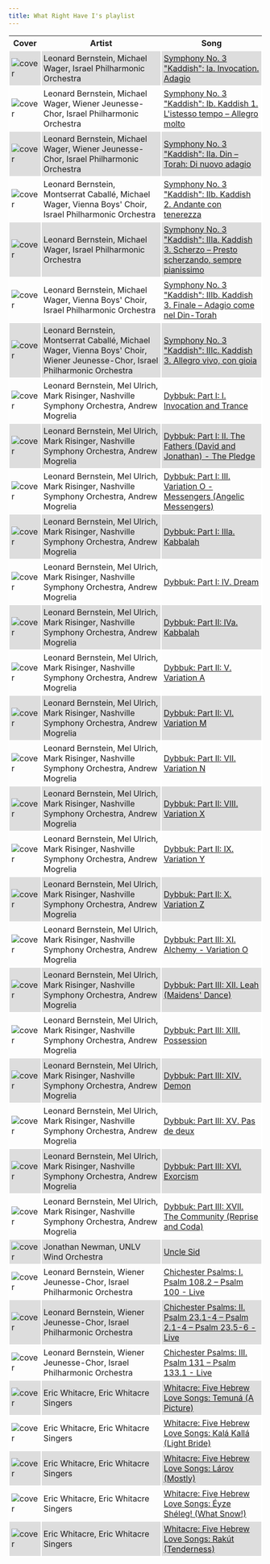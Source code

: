 ```yaml
---
title: What Right Have I's playlist
---
```


<style>
thead th {
    text-align: center;
}
tbody td {
    text-justify: none;
    vertical-align: middle;
    padding: 0.25rem;
    border: 2px solid white;
}
tbody td img {
    max-width: 100px;
    display: block;
    margin: 0;
}
tbody tr:nth-of-type(odd) td {
    background-color: #ddd;
}
</style>

Cover | Artist | Song
---|---|---
![cover](https://i.scdn.co/image/ab67616d0000b2739ae0053231fb2b6e25a01fa2) | Leonard Bernstein, Michael Wager, Israel Philharmonic Orchestra | [Symphony No. 3 "Kaddish": Ia. Invocation. Adagio](https://open.spotify.com/track/30qvCN75RLMYSOxlOefWv4)
![cover](https://i.scdn.co/image/ab67616d0000b2739ae0053231fb2b6e25a01fa2) | Leonard Bernstein, Michael Wager, Wiener Jeunesse-Chor, Israel Philharmonic Orchestra | [Symphony No. 3 "Kaddish": Ib. Kaddish 1. L'istesso tempo – Allegro molto](https://open.spotify.com/track/0lVeycY2lPx8Q7vUtjFgxx)
![cover](https://i.scdn.co/image/ab67616d0000b2739ae0053231fb2b6e25a01fa2) | Leonard Bernstein, Michael Wager, Wiener Jeunesse-Chor, Israel Philharmonic Orchestra | [Symphony No. 3 "Kaddish": IIa. Din – Torah: Di nuovo adagio](https://open.spotify.com/track/26whAWXB5v6CXEw1b7k4xl)
![cover](https://i.scdn.co/image/ab67616d0000b2739ae0053231fb2b6e25a01fa2) | Leonard Bernstein, Montserrat Caballé, Michael Wager, Vienna Boys' Choir, Israel Philharmonic Orchestra | [Symphony No. 3 "Kaddish": IIb. Kaddish 2. Andante con tenerezza](https://open.spotify.com/track/6BljNuY4Bq9iin4pqeoqnr)
![cover](https://i.scdn.co/image/ab67616d0000b2739ae0053231fb2b6e25a01fa2) | Leonard Bernstein, Michael Wager, Israel Philharmonic Orchestra | [Symphony No. 3 "Kaddish": IIIa. Kaddish 3. Scherzo – Presto scherzando, sempre pianissimo](https://open.spotify.com/track/1uaNvV603WTnF35YljMMKr)
![cover](https://i.scdn.co/image/ab67616d0000b2739ae0053231fb2b6e25a01fa2) | Leonard Bernstein, Michael Wager, Vienna Boys' Choir, Israel Philharmonic Orchestra | [Symphony No. 3 "Kaddish": IIIb. Kaddish 3. Finale – Adagio come nel Din-Torah](https://open.spotify.com/track/3hJtzaQzzAsONxdK9dszio)
![cover](https://i.scdn.co/image/ab67616d0000b2739ae0053231fb2b6e25a01fa2) | Leonard Bernstein, Montserrat Caballé, Michael Wager, Vienna Boys' Choir, Wiener Jeunesse-Chor, Israel Philharmonic Orchestra | [Symphony No. 3 "Kaddish": IIIc. Kaddish 3. Allegro vivo, con gioia](https://open.spotify.com/track/5y58D7DXLbaorrZb83wa4W)
![cover](https://i.scdn.co/image/ab67616d0000b273435aaab3bf0f65560bd302d8) | Leonard Bernstein, Mel Ulrich, Mark Risinger, Nashville Symphony Orchestra, Andrew Mogrelia | [Dybbuk: Part I: I. Invocation and Trance](https://open.spotify.com/track/3cWEDk9ApUcPOgRmR8bMe6)
![cover](https://i.scdn.co/image/ab67616d0000b273435aaab3bf0f65560bd302d8) | Leonard Bernstein, Mel Ulrich, Mark Risinger, Nashville Symphony Orchestra, Andrew Mogrelia | [Dybbuk: Part I: II. The Fathers (David and Jonathan) - The Pledge](https://open.spotify.com/track/5AfpPQArGiY1bzx9DRWPtb)
![cover](https://i.scdn.co/image/ab67616d0000b273435aaab3bf0f65560bd302d8) | Leonard Bernstein, Mel Ulrich, Mark Risinger, Nashville Symphony Orchestra, Andrew Mogrelia | [Dybbuk: Part I: III. Variation O - Messengers (Angelic Messengers)](https://open.spotify.com/track/06Tbv0iQqbOrkdtcqOhxoa)
![cover](https://i.scdn.co/image/ab67616d0000b273435aaab3bf0f65560bd302d8) | Leonard Bernstein, Mel Ulrich, Mark Risinger, Nashville Symphony Orchestra, Andrew Mogrelia | [Dybbuk: Part I: IIIa. Kabbalah](https://open.spotify.com/track/6ECx6QUQoPPApyOegfaAD3)
![cover](https://i.scdn.co/image/ab67616d0000b273435aaab3bf0f65560bd302d8) | Leonard Bernstein, Mel Ulrich, Mark Risinger, Nashville Symphony Orchestra, Andrew Mogrelia | [Dybbuk: Part I: IV. Dream](https://open.spotify.com/track/59wgplMcWmD5bCfXI0fVd0)
![cover](https://i.scdn.co/image/ab67616d0000b273435aaab3bf0f65560bd302d8) | Leonard Bernstein, Mel Ulrich, Mark Risinger, Nashville Symphony Orchestra, Andrew Mogrelia | [Dybbuk: Part II: IVa. Kabbalah](https://open.spotify.com/track/6lTbNAtN9nnjL3MKNuuFLi)
![cover](https://i.scdn.co/image/ab67616d0000b273435aaab3bf0f65560bd302d8) | Leonard Bernstein, Mel Ulrich, Mark Risinger, Nashville Symphony Orchestra, Andrew Mogrelia | [Dybbuk: Part II: V. Variation A](https://open.spotify.com/track/36llDFFz7XcYiCBWympaNh)
![cover](https://i.scdn.co/image/ab67616d0000b273435aaab3bf0f65560bd302d8) | Leonard Bernstein, Mel Ulrich, Mark Risinger, Nashville Symphony Orchestra, Andrew Mogrelia | [Dybbuk: Part II: VI. Variation M](https://open.spotify.com/track/0AMilpbIKBGzNW9oPjMvon)
![cover](https://i.scdn.co/image/ab67616d0000b273435aaab3bf0f65560bd302d8) | Leonard Bernstein, Mel Ulrich, Mark Risinger, Nashville Symphony Orchestra, Andrew Mogrelia | [Dybbuk: Part II: VII. Variation N](https://open.spotify.com/track/6kgw2o8PqhGBIC9kFbUuu7)
![cover](https://i.scdn.co/image/ab67616d0000b273435aaab3bf0f65560bd302d8) | Leonard Bernstein, Mel Ulrich, Mark Risinger, Nashville Symphony Orchestra, Andrew Mogrelia | [Dybbuk: Part II: VIII. Variation X](https://open.spotify.com/track/6gPHBwi2erbVyQAPDpJIoQ)
![cover](https://i.scdn.co/image/ab67616d0000b273435aaab3bf0f65560bd302d8) | Leonard Bernstein, Mel Ulrich, Mark Risinger, Nashville Symphony Orchestra, Andrew Mogrelia | [Dybbuk: Part II: IX. Variation Y](https://open.spotify.com/track/7mhE28jcPWkpGotyytnp6t)
![cover](https://i.scdn.co/image/ab67616d0000b273435aaab3bf0f65560bd302d8) | Leonard Bernstein, Mel Ulrich, Mark Risinger, Nashville Symphony Orchestra, Andrew Mogrelia | [Dybbuk: Part II: X. Variation Z](https://open.spotify.com/track/6WcprMey3zpcr2ZLrQDFAv)
![cover](https://i.scdn.co/image/ab67616d0000b273435aaab3bf0f65560bd302d8) | Leonard Bernstein, Mel Ulrich, Mark Risinger, Nashville Symphony Orchestra, Andrew Mogrelia | [Dybbuk: Part III: XI. Alchemy - Variation O](https://open.spotify.com/track/0uUvFtyUZgow4pq4t98e59)
![cover](https://i.scdn.co/image/ab67616d0000b273435aaab3bf0f65560bd302d8) | Leonard Bernstein, Mel Ulrich, Mark Risinger, Nashville Symphony Orchestra, Andrew Mogrelia | [Dybbuk: Part III: XII. Leah (Maidens' Dance)](https://open.spotify.com/track/6oIyb8ApfH6IrM6AUK8icE)
![cover](https://i.scdn.co/image/ab67616d0000b273435aaab3bf0f65560bd302d8) | Leonard Bernstein, Mel Ulrich, Mark Risinger, Nashville Symphony Orchestra, Andrew Mogrelia | [Dybbuk: Part III: XIII. Possession](https://open.spotify.com/track/0L79NuGP9zIRV0yG7e0fhQ)
![cover](https://i.scdn.co/image/ab67616d0000b273435aaab3bf0f65560bd302d8) | Leonard Bernstein, Mel Ulrich, Mark Risinger, Nashville Symphony Orchestra, Andrew Mogrelia | [Dybbuk: Part III: XIV. Demon](https://open.spotify.com/track/779TSG4YxMrYrBL5aChfyd)
![cover](https://i.scdn.co/image/ab67616d0000b273435aaab3bf0f65560bd302d8) | Leonard Bernstein, Mel Ulrich, Mark Risinger, Nashville Symphony Orchestra, Andrew Mogrelia | [Dybbuk: Part III: XV. Pas de deux](https://open.spotify.com/track/5HyUDT8ZbfF50MJRoAQCOF)
![cover](https://i.scdn.co/image/ab67616d0000b273435aaab3bf0f65560bd302d8) | Leonard Bernstein, Mel Ulrich, Mark Risinger, Nashville Symphony Orchestra, Andrew Mogrelia | [Dybbuk: Part III: XVI. Exorcism](https://open.spotify.com/track/7GHmb4KAOPWslyf6krxLL8)
![cover](https://i.scdn.co/image/ab67616d0000b273435aaab3bf0f65560bd302d8) | Leonard Bernstein, Mel Ulrich, Mark Risinger, Nashville Symphony Orchestra, Andrew Mogrelia | [Dybbuk: Part III: XVII. The Community (Reprise and Coda)](https://open.spotify.com/track/5iIcXI9CH52KvOdklu4Lx6)
![cover](https://i.scdn.co/image/ab67616d0000b2736959b657d38e0e38fad99ee0) | Jonathan Newman, UNLV Wind Orchestra | [Uncle Sid](https://open.spotify.com/track/67umYUqLXtlxyBUPm5b4tf)
![cover](https://i.scdn.co/image/ab67616d0000b2739ae0053231fb2b6e25a01fa2) | Leonard Bernstein, Wiener Jeunesse-Chor, Israel Philharmonic Orchestra | [Chichester Psalms: I. Psalm 108.2 – Psalm 100 - Live](https://open.spotify.com/track/2pmWlv9La0MU9eRyWBzztP)
![cover](https://i.scdn.co/image/ab67616d0000b2739ae0053231fb2b6e25a01fa2) | Leonard Bernstein, Wiener Jeunesse-Chor, Israel Philharmonic Orchestra | [Chichester Psalms: II. Psalm 23.1-4 – Psalm 2.1-4 – Psalm 23.5-6 - Live](https://open.spotify.com/track/05UArpiKFN2kMdAKau7w9l)
![cover](https://i.scdn.co/image/ab67616d0000b2739ae0053231fb2b6e25a01fa2) | Leonard Bernstein, Wiener Jeunesse-Chor, Israel Philharmonic Orchestra | [Chichester Psalms: III. Psalm 131 – Psalm 133.1 - Live](https://open.spotify.com/track/2vkPmRvkKPQ28Q6zXQaJjW)
![cover](https://i.scdn.co/image/ab67616d0000b2737f49ec19a186736ff30651ed) | Eric Whitacre, Eric Whitacre Singers | [Whitacre: Five Hebrew Love Songs: Temuná (A Picture)](https://open.spotify.com/track/1kolgImUY3SFo4lI6126oJ)
![cover](https://i.scdn.co/image/ab67616d0000b2737f49ec19a186736ff30651ed) | Eric Whitacre, Eric Whitacre Singers | [Whitacre: Five Hebrew Love Songs: Kalá Kallá (Light Bride)](https://open.spotify.com/track/1nxLqMNg5Cj4FlNJm56jQw)
![cover](https://i.scdn.co/image/ab67616d0000b2737f49ec19a186736ff30651ed) | Eric Whitacre, Eric Whitacre Singers | [Whitacre: Five Hebrew Love Songs: Lárov (Mostly)](https://open.spotify.com/track/0wB75IGo5CYCCDLaSxxqVL)
![cover](https://i.scdn.co/image/ab67616d0000b2737f49ec19a186736ff30651ed) | Eric Whitacre, Eric Whitacre Singers | [Whitacre: Five Hebrew Love Songs: Éyze Shéleg! (What Snow!)](https://open.spotify.com/track/4u8lry2CyORZirMa3HPtki)
![cover](https://i.scdn.co/image/ab67616d0000b2737f49ec19a186736ff30651ed) | Eric Whitacre, Eric Whitacre Singers | [Whitacre: Five Hebrew Love Songs: Rakút (Tenderness)](https://open.spotify.com/track/7gB1vbmv4udSD0G9MVFIos)
